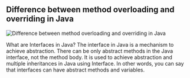 ## Difference between method overloading and overriding in Java

![Difference between method overloading and overriding in Java](https://github.com/siiine-764/java-module/assets/80540449/f0b8764c-aa8f-43d3-8d77-54d77296aec3)



What are Interfaces in Java?
The interface in Java is a mechanism to achieve abstraction. There can be only abstract methods in the Java interface, not the method body. It is used to achieve abstraction and multiple inheritances in Java using Interface. In other words, you can say that interfaces can have abstract methods and variables.
